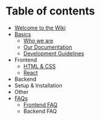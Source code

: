 # Table of contents

* [Welcome to the Wiki](README.md)
* [Basics](basics/README.md)
  * [Who we are](basics/who-we-are.md)
  * [Our Documentation](basics/our-documentation.md)
  * [Development Guidelines](basics/development-guidelines.md)
* Frontend
  * [HTML & CSS](frontend/html-and-css.md)
  * [React](frontend/untitled.md)
* Backend
* Setup & Installation
* Other
* [FAQs](faqs/README.md)
  * [Frontend FAQ](faqs/frontend-faq.md)
  * Backend FAQ

